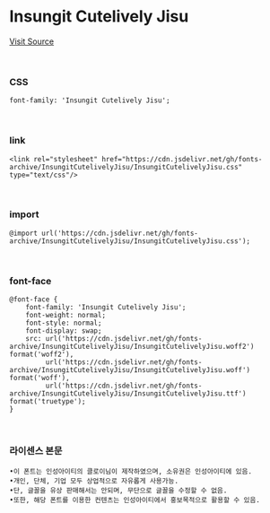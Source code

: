 # Insungit Cutelively Jisu

[Visit Source](https://blog.naver.com/insung_it/222845799846)

&nbsp;

### CSS

```
font-family: 'Insungit Cutelively Jisu';
```

&nbsp;

### link

```
<link rel="stylesheet" href="https://cdn.jsdelivr.net/gh/fonts-archive/InsungitCutelivelyJisu/InsungitCutelivelyJisu.css" type="text/css"/>
```

&nbsp;

### import

```
@import url('https://cdn.jsdelivr.net/gh/fonts-archive/InsungitCutelivelyJisu/InsungitCutelivelyJisu.css');
```

&nbsp;

### font-face

```
@font-face {
    font-family: 'Insungit Cutelively Jisu';
    font-weight: normal;
    font-style: normal;
    font-display: swap;
    src: url('https://cdn.jsdelivr.net/gh/fonts-archive/InsungitCutelivelyJisu/InsungitCutelivelyJisu.woff2') format('woff2'),
         url('https://cdn.jsdelivr.net/gh/fonts-archive/InsungitCutelivelyJisu/InsungitCutelivelyJisu.woff') format('woff'),
         url('https://cdn.jsdelivr.net/gh/fonts-archive/InsungitCutelivelyJisu/InsungitCutelivelyJisu.ttf') format('truetype');
}
```

&nbsp;

### 라이센스 본문

```
•이 폰트는 인성아이티의 클로이님이 제작하였으며, 소유권은 인성아이티에 있음. 
•개인, 단체, 기업 모두 상업적으로 자유롭게 사용가능. 
•단, 글꼴을 유상 판매해서는 안되며, 무단으로 글꼴을 수정할 수 없음. 
•또한, 해당 폰트를 이용한 컨텐츠는 인성아이티에서 홍보목적으로 활용할 수 있음.
```
